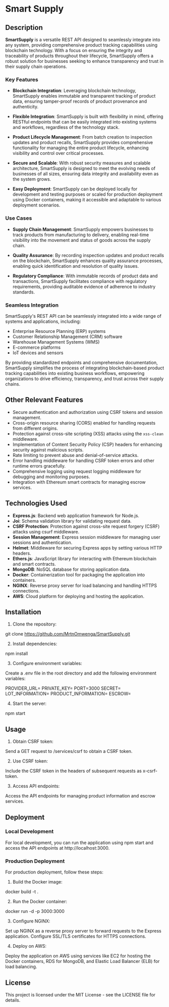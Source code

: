 # Smart Supply

## Description

**SmartSupply** is a versatile REST API designed to seamlessly integrate into any system, providing comprehensive product tracking capabilities using blockchain technology. With a focus on ensuring the integrity and traceability of products throughout their lifecycle, SmartSupply offers a robust solution for businesses seeking to enhance transparency and trust in their supply chain operations.

### Key Features

- **Blockchain Integration**: Leveraging blockchain technology, SmartSupply enables immutable and transparent tracking of product data, ensuring tamper-proof records of product provenance and authenticity.
  
- **Flexible Integration**: SmartSupply is built with flexibility in mind, offering RESTful endpoints that can be easily integrated into existing systems and workflows, regardless of the technology stack.
  
- **Product Lifecycle Management**: From batch creation to inspection updates and product recalls, SmartSupply provides comprehensive functionality for managing the entire product lifecycle, enhancing visibility and control over critical processes.

- **Secure and Scalable**: With robust security measures and scalable architecture, SmartSupply is designed to meet the evolving needs of businesses of all sizes, ensuring data integrity and availability even as the system grows.

- **Easy Deployment**: SmartSupply can be deployed locally for development and testing purposes or scaled for production deployment using Docker containers, making it accessible and adaptable to various deployment scenarios.

### Use Cases

- **Supply Chain Management**: SmartSupply empowers businesses to track products from manufacturing to delivery, enabling real-time visibility into the movement and status of goods across the supply chain.

- **Quality Assurance**: By recording inspection updates and product recalls on the blockchain, SmartSupply enhances quality assurance processes, enabling quick identification and resolution of quality issues.

- **Regulatory Compliance**: With immutable records of product data and transactions, SmartSupply facilitates compliance with regulatory requirements, providing auditable evidence of adherence to industry standards.

### Seamless Integration

SmartSupply's REST API can be seamlessly integrated into a wide range of systems and applications, including:

- Enterprise Resource Planning (ERP) systems
- Customer Relationship Management (CRM) software
- Warehouse Management Systems (WMS)
- E-commerce platforms
- IoT devices and sensors

By providing standardized endpoints and comprehensive documentation, SmartSupply simplifies the process of integrating blockchain-based product tracking capabilities into existing business workflows, empowering organizations to drive efficiency, transparency, and trust across their supply chains.


## Other Relevant Features

- Secure authentication and authorization using CSRF tokens and session management.
- Cross-origin resource sharing (CORS) enabled for handling requests from different origins.
- Protection against cross-site scripting (XSS) attacks using the `xss-clean` middleware.
- Implementation of Content Security Policy (CSP) headers for enhancing security against malicious scripts.
- Rate limiting to prevent abuse and denial-of-service attacks.
- Error handling middleware for handling CSRF token errors and other runtime errors gracefully.
- Comprehensive logging using request logging middleware for debugging and monitoring purposes.
- Integration with Ethereum smart contracts for managing escrow services.

## Technologies Used

- **Express.js**: Backend web application framework for Node.js.
- **Joi**: Schema validation library for validating request data.
- **CSRF Protection**: Protection against cross-site request forgery (CSRF) attacks using csurf middleware.
- **Session Management**: Express session middleware for managing user sessions and authentication.
- **Helmet**: Middleware for securing Express apps by setting various HTTP headers.
- **Ethers.js**: JavaScript library for interacting with Ethereum blockchain and smart contracts.
- **MongoDB**: NoSQL database for storing application data.
- **Docker**: Containerization tool for packaging the application into containers.
- **NGINX**: Reverse proxy server for load balancing and handling HTTPS connections.
- **AWS**: Cloud platform for deploying and hosting the application.

## Installation

1. Clone the repository:

git clone https://github.com/MrtnOmwenga/SmartSupply.git

2. Install dependencies:

npm install

3. Configure environment variables:

Create a .env file in the root directory and add the following environment variables:

PROVIDER_URL=<Your provider URL>
PRIVATE_KEY=<Your Private Key>
PORT=3000
SECRET=<Your secret key>
LOT_INFORMATION=<Your lot information contract address>
PRODUCT_INFORMATION=<Your product information contract address>
ESCROW=<Your escrow contract address>

4. Start the server:

npm start

## Usage

1. Obtain CSRF token:

Send a GET request to /services/csrf to obtain a CSRF token.

2. Use CSRF token:

Include the CSRF token in the headers of subsequent requests as x-csrf-token.

3. Access API endpoints:

Access the API endpoints for managing product information and escrow services.

## Deployment

### Local Development

For local development, you can run the application using npm start and access the API endpoints at http://localhost:3000.

### Production Deployment

For production deployment, follow these steps:

1. Build the Docker image:

docker build -t <image-name> .

2. Run the Docker container:

docker run -d -p 3000:3000 <image-name>

3. Configure NGINX:

Set up NGINX as a reverse proxy server to forward requests to the Express application. Configure SSL/TLS certificates for HTTPS connections.

4. Deploy on AWS:

Deploy the application on AWS using services like EC2 for hosting the Docker containers, RDS for MongoDB, and Elastic Load Balancer (ELB) for load balancing.

## License

This project is licensed under the MIT License - see the LICENSE file for details.
